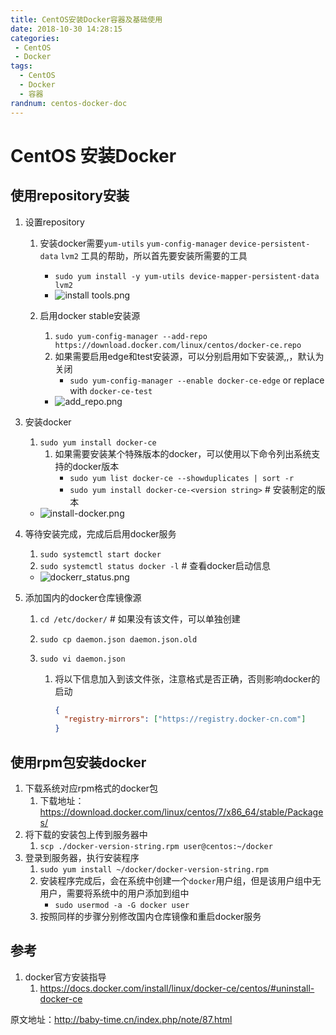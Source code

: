 ```yaml
---
title: CentOS安装Docker容器及基础使用
date: 2018-10-30 14:28:15
categories: 
 - CentOS
 - Docker
tags:
  - CentOS
  - Docker
  - 容器
randnum: centos-docker-doc
---
```


# CentOS 安装Docker

## 使用repository安装

1. 设置repository

   1. 安装docker需要`yum-utils` `yum-config-manager` `device-persistent-data` `lvm2` 工具的帮助，所以首先要安装所需要的工具

       - `sudo yum install -y yum-utils device-mapper-persistent-data lvm2`
       - ![install tools.png][1]

   2. 启用docker stable安装源

      1. `sudo yum-config-manager --add-repo  https://download.docker.com/linux/centos/docker-ce.repo` 
      2. 如果需要启用edge和test安装源，可以分别启用如下安装源,,，默认为关闭
         - `sudo yum-config-manager --enable docker-ce-edge` or replace with `docker-ce-test`
      - ![add_repo.png][2]
<!--more-->
   3. 安装docker

      1. `sudo yum install docker-ce`
         1. 如果需要安装某个特殊版本的docker，可以使用以下命令列出系统支持的docker版本
            - `sudo yum list docker-ce --showduplicates | sort -r`
            - `sudo yum install docker-ce-<version string>` # 安装制定的版本
      - ![install-docker.png][3]

   4. 等待安装完成，完成后启用docker服务

      1. `sudo systemctl start docker`
      2. `sudo systemctl status docker -l` # 查看docker启动信息
      - ![dockerr_status.png][4]

   5. 添加国内的docker仓库镜像源

      1. `cd /etc/docker/` # 如果没有该文件，可以单独创建

      2. `sudo cp daemon.json daemon.json.old`

      3. `sudo vi daemon.json`

         1. 将以下信息加入到该文件张，注意格式是否正确，否则影响docker的启动

            ```json
            {
              "registry-mirrors": ["https://registry.docker-cn.com"]
            }
            ```


## 使用rpm包安装docker

1. 下载系统对应rpm格式的docker包
   1. 下载地址：<https://download.docker.com/linux/centos/7/x86_64/stable/Packages/>
2. 将下载的安装包上传到服务器中
   1. `scp ./docker-version-string.rpm user@centos:~/docker`
3. 登录到服务器，执行安装程序
   1. `sudo yum install ~/docker/docker-version-string.rpm`
   2. 安装程序完成后，会在系统中创建一个`docker`用户组，但是该用户组中无用户，需要将系统中的用户添加到组中
      - `sudo usermod -a -G docker user`
   3. 按照同样的步骤分别修改国内仓库镜像和重启docker服务

## 参考

1. docker官方安装指导
   1. <https://docs.docker.com/install/linux/docker-ce/centos/#uninstall-docker-ce> 

原文地址：<http://baby-time.cn/index.php/note/87.html>

  [1]: http://baby-time.cn/usr/uploads/2018/10/109795499.png
  [2]: http://baby-time.cn/usr/uploads/2018/10/2318791415.png
  [3]: http://baby-time.cn/usr/uploads/2018/10/1919531074.png
  [4]: http://baby-time.cn/usr/uploads/2018/10/2053333270.png
